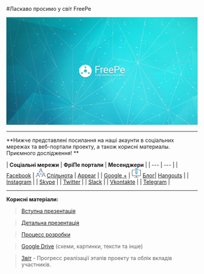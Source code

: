 #Ласкаво просимо у світ FreePe 




![](../images/Banner_2.jpg)


---

**Нижче представлені посилання на наші акаунти в соціальних мережах та веб-портали проекту, а також корисні материалы. Приємного дослідження! **


| **Соціальні мережи** | **ФріПе портали** | **Месенджери** |
| --- | --- |
| [Facebook](https://www.facebook.com/FreePe-project-1705439936387017/)  | ![](../images/networking.png) [Спільнота](http://freepe.co/) | [Appear](https://appear.in/freepe) |
| [Google +](https://plus.google.com/106815883580854777966)  | ![](../images/computer.png) [Блог](http://freepe.online)| [Hangouts](https://hangouts.google.com/group/i8VCXO4OI49sQNo12) |
| [Instagram](https://www.instagram.com/freepe_org/) | | [Skype](https://join.skype.com/jQDP4cDrLKtf) |
| [Twitter](https://twitter.com/freepe_org) | | [Slack](https://freepe.slack.com/messages/@freepe/) |
| [Vkontakte]( https://vk.com/freepe_org) | | [Telegram](https://telegram.me/FreePe) |




---


**Корисні матеріали:**


> [Вступна презентація](https://goo.gl/bxv33W)

> [Детальна презентація](https://prezi.com/dhz0yujgcdhv/freepe-freedom-4-people/)

> [Процесс розробки](https://pintask.me/board/vPsfuf2sawcaDyt6b) 

> [Google Drive](https://drive.google.com/open?id=0B9mbBuJnN6tcdS1VSFQ5dEhOdkU) (схеми, картинки, тексти та інше)

> [Звіт](https://goo.gl/ArDg5z)  - Прогресс реалізації этапів проекту та облік вкладів участників.
